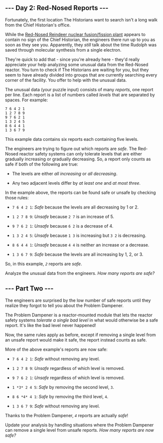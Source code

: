 ## --- Day 2: Red-Nosed Reports --- ##

Fortunately, the first location The Historians want to search isn't a
long walk from the Chief Historian's office.

While the [Red-Nosed Reindeer nuclear fusion/fission plant](/2015/day/19)
appears to contain no sign of the Chief Historian, the engineers there
run up to you as soon as they see you. Apparently, they *still* talk
about the time Rudolph was saved through molecular synthesis from a
single electron.

They're quick to add that - since you're already here - they'd really
appreciate your help analyzing some unusual data from the Red-Nosed
reactor. You turn to check if The Historians are waiting for you, but
they seem to have already divided into groups that are currently
searching every corner of the facility. You offer to help with the
unusual data.

The unusual data (your puzzle input) consists of many *reports*, one
report per line. Each report is a list of numbers called *levels* that
are separated by spaces. For example:

    7 6 4 2 1
    1 2 7 8 9
    9 7 6 2 1
    1 3 2 4 5
    8 6 4 4 1
    1 3 6 7 9

This example data contains six reports each containing five levels.

The engineers are trying to figure out which reports are *safe*. The
Red-Nosed reactor safety systems can only tolerate levels that are
either gradually increasing or gradually decreasing. So, a report only
counts as safe if both of the following are true:

  * The levels are either *all increasing* or *all decreasing*.

  * Any two adjacent levels differ by *at least one* and *at most three*.

In the example above, the reports can be found safe or unsafe by
checking those rules:

  * `7 6 4 2 1`: *Safe* because the levels are all decreasing by 1 or
    2.

  * `1 2 7 8 9`: *Unsafe* because `2 7` is an increase of 5.

  * `9 7 6 2 1`: *Unsafe* because `6 2` is a decrease of 4.

  * `1 3 2 4 5`: *Unsafe* because `1 3` is increasing but `3 2` is
    decreasing.

  * `8 6 4 4 1`: *Unsafe* because `4 4` is neither an increase or a
    decrease.

  * `1 3 6 7 9`: *Safe* because the levels are all increasing by 1, 2,
    or 3.

So, in this example, *`2`* reports are *safe*.

Analyze the unusual data from the engineers. *How many reports are
safe?*

## --- Part Two --- ##

The engineers are surprised by the low number of safe reports until
they realize they forgot to tell you about the Problem Dampener.

The Problem Dampener is a reactor-mounted module that lets the reactor
safety systems *tolerate a single bad level* in what would otherwise be
a safe report. It's like the bad level never happened!

Now, the same rules apply as before, except if removing a single level
from an unsafe report would make it safe, the report instead counts as
safe.

More of the above example's reports are now safe:

  * `7 6 4 2 1`: *Safe* without removing any level.

  * `1 2 7 8 9`: *Unsafe* regardless of which level is removed.

  * `9 7 6 2 1`: *Unsafe* regardless of which level is removed.

  * `1 *3* 2 4 5`: *Safe* by removing the second level, `3`.

  * `8 6 *4* 4 1`: *Safe* by removing the third level, `4`.

  * `1 3 6 7 9`: *Safe* without removing any level.

Thanks to the Problem Dampener, *`4`* reports are actually *safe*!

Update your analysis by handling situations where the Problem Dampener
can remove a single level from unsafe reports. *How many reports are
now safe?*
